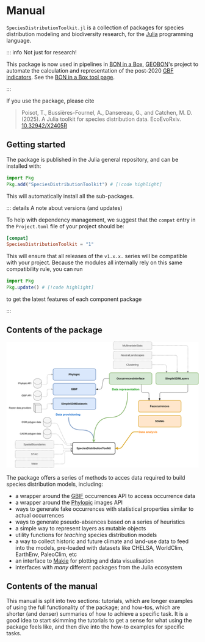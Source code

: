 # Manual

`SpeciesDistributionToolkit.jl` is a collection of packages for species
distribution modeling and biodiversity research, for the
[Julia](https://julialang.org/) programming language.

::: info Not just for research!

This package is now used in pipelines in [BON in a
Box](https://boninabox.geobon.org/index), [GEOBON](https://geobon.org/)'s
project to automate the calculation and representation of the post-2020 [GBF
indicators](https://www.cbd.int/gbf). See the [BON in a Box tool page](https://boninabox.geobon.org/tool-detail?id=236).

:::

If you use the package, please cite

> Poisot, T., Bussières-Fournel, A., Dansereau, G., and Catchen, M. D. (2025). A
> Julia toolkit for species distribution data. EcoEvoRxiv.
> [10.32942/X2405R](https://ecoevorxiv.org/repository/view/8582/)

## Getting started

The package is published in the Julia general repository, and can be installed with:

```julia
import Pkg
Pkg.add("SpeciesDistributionToolkit") # [!code highlight]
```

This will automatically install all the sub-packages.

::: details A note about versions (and updates)

To help with dependency management, we suggest that the `compat` entry in the `Project.toml` file of your project should be:

```toml
[compat]
SpeciesDistributionToolkit = "1"
```

This will ensure that all releases of the `v1.x.x.` series will be compatible with your project. Because the modules all internally rely on this same compatibility rule, you can run

```julia
import Pkg
Pkg.update() # [!code highlight]
```

to get the latest features of each component package

:::

## Contents of the package

![Overview of the package](https://github.com/PoisotLab/SpeciesDistributionToolkit.jl/blob/main/structure.drawio.png?raw=true)

The package offers a series of methods to acces data required to build species distribution models, including:

- a wrapper around the [GBIF](https://www.gbif.org/) occurrences API to access occurrence data
- a wrapper around the [Phylopic](https://www.phylopic.org/) images API
- ways to generate fake occurrences with statistical properties similar to actual occurrences
- ways to generate pseudo-absences based on a series of heuristics
- a simple way to represent layers as mutable objects
- utility functions for *teaching* species distribution models
- a way to collect historic and future climate and land-use data to feed into the models, pre-loaded with datasets like CHELSA, WorldClim, EarthEnv, PaleoClim, etc
- an interface to [Makie](https://docs.makie.org/stable/) for plotting and data visualisation
- interfaces with _many_ different packages from the Julia ecosystem

## Contents of the manual

This manual is split into two sections: tutorials, which are longer examples of
using the full functionality of the package; and how-tos, which are shorter (and
denser) summaries of how to achieve a specific task. It is a good idea to start
skimming the tutorials to get a sense for what using the package feels like, and
then dive into the how-to examples for specific tasks.